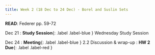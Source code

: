 ```yaml
---
title: Week 2 (18 Dec to 24 Dec) - Borel and Suslin Sets
---
```

**READ**: Federer pp. 59-72

Dec 21
: **Study Session**{: .label .label-blue } Wednesday Study Session
  
Dec 24
: **Meeting**{: .label .label-blue } 2.2 Discussion & wrap-up
: **HW 2 Due**{: .label .label-red }
